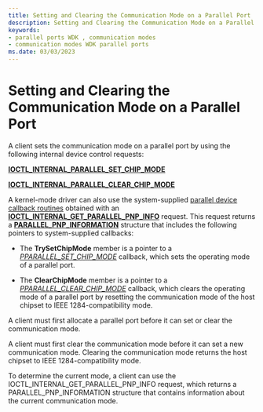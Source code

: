 ```yaml
---
title: Setting and Clearing the Communication Mode on a Parallel Port
description: Setting and Clearing the Communication Mode on a Parallel Port
keywords:
- parallel ports WDK , communication modes
- communication modes WDK parallel ports
ms.date: 03/03/2023
---
```


# Setting and Clearing the Communication Mode on a Parallel Port





A client sets the communication mode on a parallel port by using the following internal device control requests:

[**IOCTL\_INTERNAL\_PARALLEL\_SET\_CHIP\_MODE**](/windows-hardware/drivers/ddi/parallel/ni-parallel-ioctl_internal_parallel_set_chip_mode)

[**IOCTL\_INTERNAL\_PARALLEL\_CLEAR\_CHIP\_MODE**](/windows-hardware/drivers/ddi/parallel/ni-parallel-ioctl_internal_parallel_clear_chip_mode)

A kernel-mode driver can also use the system-supplied [parallel device callback routines](/windows-hardware/drivers/ddi/_parports/) obtained with an [**IOCTL\_INTERNAL\_GET\_PARALLEL\_PNP\_INFO**](/windows-hardware/drivers/ddi/parallel/ni-parallel-ioctl_internal_get_parallel_pnp_info) request. This request returns a [**PARALLEL\_PNP\_INFORMATION**](/windows-hardware/drivers/ddi/parallel/ns-parallel-_parallel_pnp_information) structure that includes the following pointers to system-supplied callbacks:

-   The **TrySetChipMode** member is a pointer to a [*PPARALLEL\_SET\_CHIP\_MODE*](/windows-hardware/drivers/ddi/parallel/nc-parallel-pparallel_set_chip_mode) callback, which sets the operating mode of a parallel port.

-   The **ClearChipMode** member is a pointer to a [*PPARALLEL\_CLEAR\_CHIP\_MODE*](/windows-hardware/drivers/ddi/parallel/nc-parallel-pparallel_clear_chip_mode) callback, which clears the operating mode of a parallel port by resetting the communication mode of the host chipset to IEEE 1284-compatibility mode.

A client must first allocate a parallel port before it can set or clear the communication mode.

A client must first clear the communication mode before it can set a new communication mode. Clearing the communication mode returns the host chipset to IEEE 1284-compatibility mode.

To determine the current mode, a client can use the IOCTL\_INTERNAL\_GET\_PARALLEL\_PNP\_INFO request, which returns a PARALLEL\_PNP\_INFORMATION structure that contains information about the current communication mode.

 

